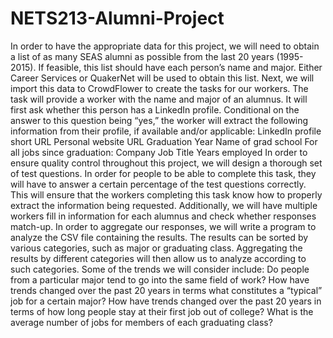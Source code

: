 # NETS213-Alumni-Project

In order to have the appropriate data for this project, we will need to obtain a list of 
as many SEAS alumni as possible from the last 20 years (1995-2015). If feasible, this list 
should have each person’s name and major. Either Career Services or QuakerNet will be used 
to obtain this list. Next, we will import this data to CrowdFlower to create the tasks for 
our workers. The task will provide a worker with the name and major of an alumnus. It will 
first ask whether this person has a LinkedIn profile. Conditional on the answer to this 
question being “yes,” the worker will extract the following information from their profile, 
if available and/or applicable: 
  LinkedIn profile short URL
  Personal website URL
  Graduation Year
  Name of grad school
  For all jobs since graduation:
     Company
     Job Title
     Years employed
In order to ensure quality control throughout this project, we will design a thorough set 
of test questions. In order for people to be able to complete this task, they will have to 
answer a certain percentage of the test questions correctly. This will ensure that the 
workers completing this task know how to properly extract the information being requested. 
Additionally, we will have multiple workers fill in information for each alumnus and check 
whether responses match-up. In order to aggregate our responses, we will write a program 
to analyze the CSV file containing the results. The results can be sorted by various 
categories, such as major or graduating class. Aggregating the results by different 
categories will then allow us to analyze according to such categories. Some of the trends 
we will consider include: Do people from a particular major tend to go into the same field 
of work? How have trends changed over the past 20 years in terms what constitutes a 
“typical” job for a certain major? How have trends changed over the past 20 years in terms 
of how long people stay at their first job out of college? What is the average number of 
jobs for members of each graduating class?

